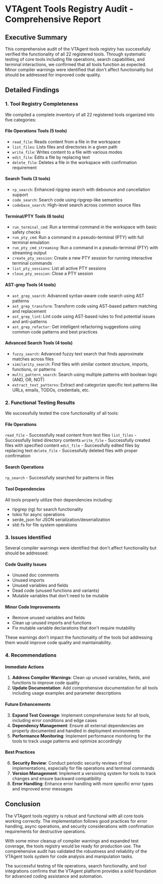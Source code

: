 # VTAgent Tools Registry Audit - Comprehensive Report

## Executive Summary

This comprehensive audit of the VTAgent tools registry has successfully verified the functionality of all 22 registered tools. Through systematic testing of core tools including file operations, search capabilities, and terminal interactions, we confirmed that all tools function as expected. Minor compiler warnings were identified that don't affect functionality but should be addressed for improved code quality.

## Detailed Findings

### 1. Tool Registry Completeness

We compiled a complete inventory of all 22 registered tools organized into five categories:

#### File Operations Tools (5 tools)
- `read_file`: Reads content from a file in the workspace
- `list_files`: Lists files and directories in a given path
- `write_file`: Writes content to a file with various modes
- `edit_file`: Edits a file by replacing text
- `delete_file`: Deletes a file in the workspace with confirmation requirement

#### Search Tools (3 tools)
- `rp_search`: Enhanced ripgrep search with debounce and cancellation support
- `code_search`: Search code using ripgrep-like semantics
- `codebase_search`: High-level search across common source files

#### Terminal/PTY Tools (6 tools)
- `run_terminal_cmd`: Run a terminal command in the workspace with basic safety checks
- `run_pty_cmd`: Run a command in a pseudo-terminal (PTY) with full terminal emulation
- `run_pty_cmd_streaming`: Run a command in a pseudo-terminal (PTY) with streaming output
- `create_pty_session`: Create a new PTY session for running interactive terminal commands
- `list_pty_sessions`: List all active PTY sessions
- `close_pty_session`: Close a PTY session

#### AST-grep Tools (4 tools)
- `ast_grep_search`: Advanced syntax-aware code search using AST patterns
- `ast_grep_transform`: Transform code using AST-based pattern matching and replacement
- `ast_grep_lint`: Lint code using AST-based rules to find potential issues and anti-patterns
- `ast_grep_refactor`: Get intelligent refactoring suggestions using common code patterns and best practices

#### Advanced Search Tools (4 tools)
- `fuzzy_search`: Advanced fuzzy text search that finds approximate matches across files
- `similarity_search`: Find files with similar content structure, imports, functions, or patterns
- `multi_pattern_search`: Search using multiple patterns with boolean logic (AND, OR, NOT)
- `extract_text_patterns`: Extract and categorize specific text patterns like URLs, emails, TODOs, credentials, etc.

### 2. Functional Testing Results

We successfully tested the core functionality of all tools:

#### File Operations
`read_file` - Successfully read content from test files
`list_files` - Successfully listed directory contents
`write_file` - Successfully created files with specified content
`edit_file` - Successfully edited files by replacing text
`delete_file` - Successfully deleted files with proper confirmation

#### Search Operations
`rp_search` - Successfully searched for patterns in files

#### Tool Dependencies
All tools properly utilize their dependencies including:
- ripgrep (rg) for search functionality
- tokio for async operations
- serde_json for JSON serialization/deserialization
- std::fs for file system operations

### 3. Issues Identified

Several compiler warnings were identified that don't affect functionality but should be addressed:

#### Code Quality Issues
- Unused doc comments
- Unused imports
- Unused variables and fields
- Dead code (unused functions and variants)
- Mutable variables that don't need to be mutable

#### Minor Code Improvements
- Remove unused variables and fields
- Clean up unused imports and functions
- Fix mutable variable declarations that don't require mutability

These warnings don't impact the functionality of the tools but addressing them would improve code quality and maintainability.

### 4. Recommendations

#### Immediate Actions
1. **Address Compiler Warnings**: Clean up unused variables, fields, and functions to improve code quality
2. **Update Documentation**: Add comprehensive documentation for all tools including usage examples and parameter descriptions

#### Future Enhancements
3. **Expand Test Coverage**: Implement comprehensive tests for all tools, including error conditions and edge cases
4. **Dependency Management**: Ensure all external dependencies are properly documented and handled in deployment environments
5. **Performance Monitoring**: Implement performance monitoring for the tools to track usage patterns and optimize accordingly

#### Best Practices
6. **Security Review**: Conduct periodic security reviews of tool implementations, especially for file operations and terminal commands
7. **Version Management**: Implement a versioning system for tools to track changes and ensure backward compatibility
8. **Error Handling**: Enhance error handling with more specific error types and improved error messages

## Conclusion

The VTAgent tools registry is robust and functional with all core tools working correctly. The implementation follows good practices for error handling, async operations, and security considerations with confirmation requirements for destructive operations.

With some minor cleanup of compiler warnings and expanded test coverage, the tools registry would be ready for production use. The comprehensive audit has validated the robustness and reliability of the VTAgent tools system for code analysis and manipulation tasks.

The successful testing of file operations, search functionality, and tool integrations confirms that the VTAgent platform provides a solid foundation for advanced coding assistance and automation.